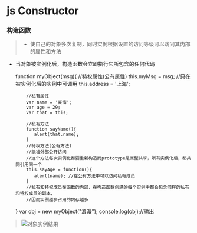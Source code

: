 # js Constructor

### 构造函数
> * 使自己的对象多次复制，同时实例根据设置的访问等级可以访问其内部的属性和方法
* 当对象被实例化后，构造函数会立即执行它所包含的任何代码

    function myObject(msg){
        //特权属性(公有属性)
        this.myMsg = msg; //只在被实例化后的实例中可调用
        this.address = '上海';
     
          //私有属性
          var name = '豪情';
          var age = 29;
          var that = this;
         
          //私有方法
          function sayName(){
             alert(that.name);
          }
          //特权方法(公有方法)
          //能被外部公开访问
          //这个方法每次实例化都要重新构造而prototype是原型共享，所有实例化后，都共同引用同一个
          this.sayAge = function(){
             alert(name); //在公有方法中可以访问私有成员
          }
          //私有和特权成员在函数的内部，在构造函数创建的每个实例中都会包含同样的私有和特权成员的副本，
          //因而实例越多占用的内存越多
    }
     var obj = new myObject("浪漫");
     console.log(obj);//输出
> ![对象实例结果][1]

[1]: https://github.com/lm-JS/js-propotype-this-new-apply-call/blob/master/constructor/ii.png
